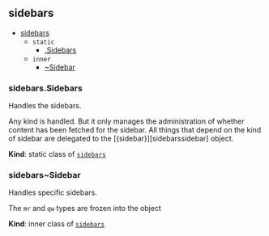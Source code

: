<a name="module_sidebars"></a>

## sidebars

* [sidebars](#module_sidebars)
    * `static`
        * [.Sidebars](#module_sidebars.Sidebars)
    * `inner`
        * [~Sidebar](#module_sidebars..Sidebar)

<a name="module_sidebars.Sidebars"></a>

### sidebars.Sidebars
Handles the sidebars.

Any kind is handled.
But it only manages the administration of whether content has been fetched
for the sidebar.
All things that depend on the kind of sidebar are delegated
to the [{sidebar}][sidebarssidebar] object.

**Kind**: static class of [<code>sidebars</code>](#module_sidebars)  
<a name="module_sidebars..Sidebar"></a>

### sidebars~Sidebar
Handles specific sidebars.

The `mr` and `qw` types are frozen into the object

**Kind**: inner class of [<code>sidebars</code>](#module_sidebars)  
